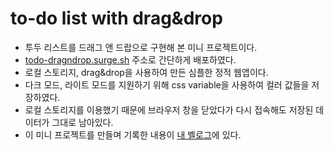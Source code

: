 # to-do list with drag&drop

- 투두 리스트를 드래그 앤 드랍으로 구현해 본 미니 프로젝트이다.
- [todo-dragndrop.surge.sh](http://todo-dragndrop.surge.sh/) 주소로 간단하게 배포하였다.
- 로컬 스토리지, drag&drop을 사용하여 만든 심플한 정적 웹앱이다.
- 다크 모드, 라이트 모드를 지원하기 위해 css variable을 사용하여 컬러 값들을 저장하였다.
- 로컬 스토리지를 이용했기 때문에 브라우저 창을 닫았다가 다시 접속해도 저장된 데이터가 그대로 남아있다.
- 이 미니 프로젝트를 만들며 기록한 내용이 [내 벨로그](https://velog.io/@lyj-ooz/series/%ED%88%AC%EB%91%90%ED%88%AC%EB%91%90)에 있다.
